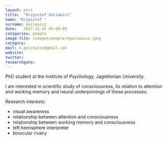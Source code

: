 ```yaml
---
layout: post
title:  "Krzysztof Gociewicz"
name: "Krzysztof "
surname: Gociewicz
date:   2017-12-25 09:00:00
categories: people
image-file: /images/people/kgociewicz.jpeg
category: 
mail: k.gociewicz@gmail.com
website:
twitter:
researchgate:
---
```


PhD student at the Institute of Psychology, Jagiellonian University.

I am interested in scientific study of consciousness, its relation to attention and working memory and neural underpinnings of these processes.

Research interests:
* visual awareness
* relationship between attention and consciousness
* relationship between working memory and consciousness
* left hemisphere interpreter
* binocular rivalry
